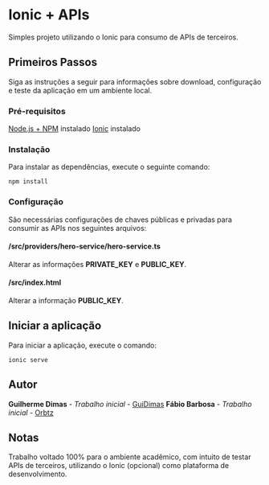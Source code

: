 # Ionic + APIs

Simples projeto utilizando o Ionic para consumo de APIs de terceiros.

## Primeiros Passos

Siga as instruções a seguir para informações sobre download, configuração e teste da aplicação em um ambiente local.

### Pré-requisitos

[Node.js + NPM](https://nodejs.org/en/) instalado
[Ionic](https://ionicframework.com/getting-started) instalado

### Instalação

Para instalar as dependências, execute o seguinte comando:

```
npm install
```

### Configuração

São necessárias configurações de chaves públicas e privadas para consumir as APIs nos seguintes arquivos:

#### /src/providers/hero-service/hero-service.ts
Alterar as informações **PRIVATE_KEY** e **PUBLIC_KEY**.

#### /src/index.html
Alterar a informação **PUBLIC_KEY**.

## Iniciar a aplicação

Para iniciar a aplicação, execute o comando:

```
ionic serve
```

## Autor

**Guilherme Dimas** - *Trabalho inicial* - [GuiDimas](https://github.com/GuiDimas)
**Fábio Barbosa** - *Trabalho inicial* - [Orbtz](https://github.com/orbtz)

## Notas

Trabalho voltado 100% para o ambiente acadêmico, com intuito de testar APIs de terceiros, utilizando o Ionic (opcional) como plataforma de desenvolvimento.
